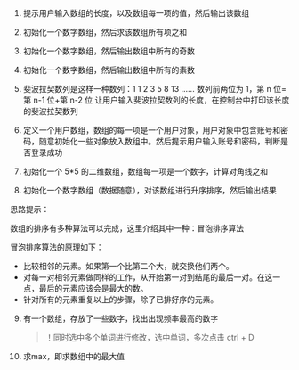 1. 提示用户输入数组的长度，以及数组每一项的值，然后输出该数组
2. 初始化一个数字数组，然后求该数组所有项之和

3. 初始化一个数字数组，然后输出数组中所有的奇数

4. 初始化一个数字数组，然后输出数组中所有的素数

5. 斐波拉契数列是这样一种数列：1 1 2 3 5 8 13 ......
   数列前两位为 1，第 n 位=第 n-1 位+第 n-2 位
   让用户输入斐波拉契数列的长度，在控制台中打印该长度的斐波拉契数列

6. 定义一个用户数组，数组的每一项是一个用户对象，用户对象中包含账号和密码，随意初始化一些对象放入数组中。然后提示用户输入账号和密码，判断是否登录成功
7. 初始化一个 5\*5 的二维数组，数组每一项是一个数字，计算对角线之和

8. 初始化一个数字数组（数据随意），对该数组进行升序排序，然后输出结果

思路提示：

数组的排序有多种算法可以完成，这里介绍其中一种：冒泡排序算法

冒泡排序算法的原理如下：

- 比较相邻的元素。如果第一个比第二个大，就交换他们两个。
- 对每一对相邻元素做同样的工作，从开始第一对到结尾的最后一对。在这一点，最后的元素应该会是最大的数。
- 针对所有的元素重复以上的步骤，除了已排好序的元素。

9. 有一个数组，存放了一些数字，找出出现频率最高的数字
   > ！同时选中多个单词进行修改，选中单词，多次点击 ctrl + D

10. 求max，即求数组中的最大值